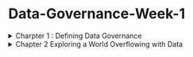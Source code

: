  # Data-Governance-Week-1

<details>
<summary> Charpter 1 : Defining Data Governance </summary>
<br>

<details>
<summary>What is meant by governance?</summary>
<br>

Governance oversees control and direction in a specific area.
It involves making, regulating, and enforcing decisions.
As entities grow, formal governance becomes vital to prevent chaos.

Governance exists in various contexts, from family rules to national laws.
Its formality varies based on context and purpose.

In data governance, the focus is on formalizing control, processes, and accountabilities to achieve specific results.
Different domains have their own governance systems tailored to their objectives.

Data governance is crucial due to the rapid growth of data and the need to manage associated risks.
Organizations seek to establish formal systems for data control and oversight to maximize data value while mitigating risks.
</details>

<details>
<summary>What is Data Governance?</summary>
<br>

Objective: Data governance is about managing data effectively to meet various needs.

Stakeholder Demands: Staff want quick access to accurate, high-quality data; leaders seek insights for informed decision-making; legal departments require compliance with laws; product designers need data for creative decisions; security professionals ensure data protection.

Business Demands: Quality management of data is essential for innovation, growth, and success.

Benefits: Well-managed data drives innovation, supports a data-driven culture, and improves outcomes.

Challenges: Many organizations aspire to be data-driven, but only a small percentage achieve this goal due to various barriers.

Risk Management: Successful data governance minimizes risks, ensures compliance, and provides comfort to business leaders.

Data Management Importance: Proper data management distinguishes organizations that value data as a valuable asset from those that don't.

Enterprise Information Management (EIM): EIM recognizes data as a valuable asset and involves governing and managing data as a central enabler.

Data Governance vs. Data Management: Data governance focuses on roles, policies, and the data lifecycle, while data management involves technical implementations like databases and analytics software

![img.png](img.png)
</details>

<details>
<summary>Developing a Data Governance Framework</summary>
<br>

Customization: Data governance programs must be tailored to each organization's needs, budget, and capabilities.

Framework Essentials: A data governance framework provides guiding concepts and structure for implementation.

Components: Common components include leadership and strategy, roles and responsibilities, policies, processes, standards, metrics, tools, and communications/collaboration.

Leadership and Strategy: Alignment with organizational strategy is crucial, requiring support and sponsorship from senior leadership.

Roles and Responsibilities: Identification and assignment of specific roles, recognizing that data governance involves nearly everyone in the organization.

Policies, Processes, and Standards: These guide responsibilities and ensure uniformity, requiring design, development, and enforcement with accountability.

Metrics: Measurement mechanisms are needed to assess program effectiveness and deliver value, facilitating continuous improvement.

Tools: Various tools support data governance and management, including those for master data management, security, integration, and compliance.

Communications and Collaboration: High-quality communication and collaboration are vital, requiring clear channels, change management, and a positive culture.
</details>

<details>
<summary>Preparing for Data Governance</summary>
<br>


Organizational Readiness: Before implementing data governance, organizations must assess their readiness, including their data culture.

Understanding Data Culture: Data culture refers to how an organization values, manages, and uses data. Mature data cultures prioritize data-driven decision-making and empower employees at all levels.

Significance of Data Culture: Effective data cultures enable informed decision-making based on data insights, fostering competitiveness and success in the digital age.

Leadership and Trust: Senior leadership plays a crucial role in fostering a data culture, emphasizing the importance of trust in data quality and understanding.

Assessment Process: Organizations can assess their data culture maturity through interviews, observations, and evaluation of decision-making processes.

Integration with Data Governance: Implementing data governance can enhance and contribute positively to building a robust data culture within an organization.
</details>

<details>
<summary>Maturing the Data Culture</summary>
<br>

Preparing for Data Governance: 

Before implementing data governance, organizations should focus on maturing their data culture.

Key Steps to Start:

Help leaders communicate the value of data and model data-driven behavior.
Provide basic tools and education for data use, including data manipulation, analytics, and visualization.
Show progress by starting with small, tangible initiatives.
Acknowledge resistance and frustration, and provide channels for feedback and discussion.

Assessing Readiness for Data Governance:

Ensure alignment with business strategy.
Secure full commitment from senior leadership.
Identify executive sponsors.
Establish long-term funding and commitment.
Understand that data governance is an ongoing program, not a one-off project.

Document the ROI.

Ensure legal and compliance support.
Verify the existence of fundamental data skills and IT support.
Ongoing Assessment: Continuously assess the organization's readiness for data governance throughout the planning and implementation process.
</details>

</details>

<details>
<summary>Chapter 2 Exploring a World Overflowing with Data</summary>
<br>



</details>
